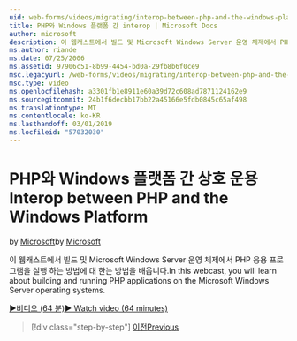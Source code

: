 ```yaml
---
uid: web-forms/videos/migrating/interop-between-php-and-the-windows-platform
title: PHP와 Windows 플랫폼 간 interop | Microsoft Docs
author: microsoft
description: 이 웹캐스트에서 빌드 및 Microsoft Windows Server 운영 체제에서 PHP 응용 프로그램을 실행 하는 방법에 대 한는 방법을 배웁니다.
ms.author: riande
ms.date: 07/25/2006
ms.assetid: 97906c51-8b99-4454-bd0a-29fb8b6f0ce9
msc.legacyurl: /web-forms/videos/migrating/interop-between-php-and-the-windows-platform
msc.type: video
ms.openlocfilehash: a3301fb1e8911e60a39d72c608ad7871124162e9
ms.sourcegitcommit: 24b1f6decbb17bb22a45166e5fdb0845c65af498
ms.translationtype: MT
ms.contentlocale: ko-KR
ms.lasthandoff: 03/01/2019
ms.locfileid: "57032030"
---
```

<a name="interop-between-php-and-the-windows-platform"></a><span data-ttu-id="7dee1-103">PHP와 Windows 플랫폼 간 상호 운용</span><span class="sxs-lookup"><span data-stu-id="7dee1-103">Interop between PHP and the Windows Platform</span></span>
====================
<span data-ttu-id="7dee1-104">by [Microsoft](https://github.com/microsoft)</span><span class="sxs-lookup"><span data-stu-id="7dee1-104">by [Microsoft](https://github.com/microsoft)</span></span>

<span data-ttu-id="7dee1-105">이 웹캐스트에서 빌드 및 Microsoft Windows Server 운영 체제에서 PHP 응용 프로그램을 실행 하는 방법에 대 한는 방법을 배웁니다.</span><span class="sxs-lookup"><span data-stu-id="7dee1-105">In this webcast, you will learn about building and running PHP applications on the Microsoft Windows Server operating systems.</span></span>

[<span data-ttu-id="7dee1-106">&#9654;비디오 (64 분)</span><span class="sxs-lookup"><span data-stu-id="7dee1-106">&#9654; Watch video (64 minutes)</span></span>](https://channel9.msdn.com/Blogs/ASP-NET-Site-Videos/interop-between-php-and-the-windows-platform)

> [!div class="step-by-step"]
> [<span data-ttu-id="7dee1-107">이전</span><span class="sxs-lookup"><span data-stu-id="7dee1-107">Previous</span></span>](introduction-to-aspnet-for-coldfusion-developers-building-an-aspnet-application.md)
